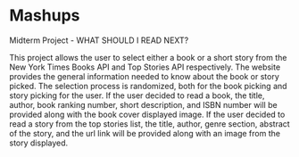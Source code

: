 # Mashups

Midterm Project - WHAT SHOULD I READ NEXT?

This project allows the user to select either a book or a short story from the New York Times Books API and Top Stories API respectively. The website provides the general information needed to know about the book or story picked. The selection process is randomized, both for the book picking and story picking for the user.  If the user decided to read a book, the title, author, book ranking number, short description, and ISBN number will be provided along with the book cover displayed image. If the user decided to read a story from the top stories list, the title, author, genre section, abstract of the story, and the url link will be provided along with an image from the story displayed. 
